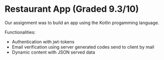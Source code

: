 # Restaurant App (Graded 9.3/10)

Our assignment was to build an app using the Kotlin progamming language. 

Functionalities:
- Authentication with jwt-tokens
- Email verification using server generated codes send to client by mail
- Dynamic content with JSON served data

